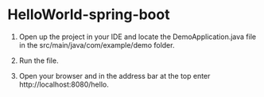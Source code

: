 # HelloWorld-spring-boot

1. Open up the project in your IDE and locate the DemoApplication.java file in the src/main/java/com/example/demo folder.

2. Run the file.

3. Open your browser and in the address bar at the top enter http://localhost:8080/hello.
